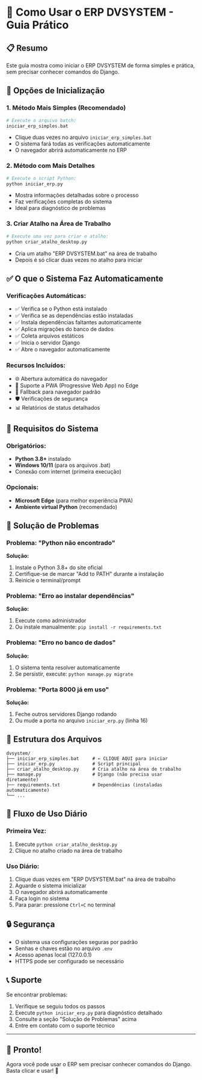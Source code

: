 # 🚀 Como Usar o ERP DVSYSTEM - Guia Prático

## 📋 Resumo
Este guia mostra como iniciar o ERP DVSYSTEM de forma simples e prática, sem precisar conhecer comandos do Django.

## 🎯 Opções de Inicialização

### 1. **Método Mais Simples** (Recomendado)
```bash
# Execute o arquivo batch:
iniciar_erp_simples.bat
```
- Clique duas vezes no arquivo `iniciar_erp_simples.bat`
- O sistema fará todas as verificações automaticamente
- O navegador abrirá automaticamente no ERP

### 2. **Método com Mais Detalhes**
```bash
# Execute o script Python:
python iniciar_erp.py
```
- Mostra informações detalhadas sobre o processo
- Faz verificações completas do sistema
- Ideal para diagnóstico de problemas

### 3. **Criar Atalho na Área de Trabalho**
```bash
# Execute uma vez para criar o atalho:
python criar_atalho_desktop.py
```
- Cria um atalho "ERP DVSYSTEM.bat" na área de trabalho
- Depois é só clicar duas vezes no atalho para iniciar

## ✅ O que o Sistema Faz Automaticamente

### Verificações Automáticas:
- ✅ Verifica se o Python está instalado
- ✅ Verifica se as dependências estão instaladas
- ✅ Instala dependências faltantes automaticamente
- ✅ Aplica migrações do banco de dados
- ✅ Coleta arquivos estáticos
- ✅ Inicia o servidor Django
- ✅ Abre o navegador automaticamente

### Recursos Incluídos:
- 🌐 Abertura automática do navegador
- 📱 Suporte a PWA (Progressive Web App) no Edge
- 🔄 Fallback para navegador padrão
- 🛡️ Verificações de segurança
- 📊 Relatórios de status detalhados

## 🔧 Requisitos do Sistema

### Obrigatórios:
- **Python 3.8+** instalado
- **Windows 10/11** (para os arquivos .bat)
- Conexão com internet (primeira execução)

### Opcionais:
- **Microsoft Edge** (para melhor experiência PWA)
- **Ambiente virtual Python** (recomendado)

## 🚨 Solução de Problemas

### Problema: "Python não encontrado"
**Solução:**
1. Instale o Python 3.8+ do site oficial
2. Certifique-se de marcar "Add to PATH" durante a instalação
3. Reinicie o terminal/prompt

### Problema: "Erro ao instalar dependências"
**Solução:**
1. Execute como administrador
2. Ou instale manualmente: `pip install -r requirements.txt`

### Problema: "Erro no banco de dados"
**Solução:**
1. O sistema tenta resolver automaticamente
2. Se persistir, execute: `python manage.py migrate`

### Problema: "Porta 8000 já em uso"
**Solução:**
1. Feche outros servidores Django rodando
2. Ou mude a porta no arquivo `iniciar_erp.py` (linha 16)

## 📁 Estrutura dos Arquivos

```
dvsystem/
├── iniciar_erp_simples.bat     # ← CLIQUE AQUI para iniciar
├── iniciar_erp.py              # Script principal
├── criar_atalho_desktop.py     # Cria atalho na área de trabalho
├── manage.py                   # Django (não precisa usar diretamente)
├── requirements.txt            # Dependências (instaladas automaticamente)
└── ...
```

## 🎯 Fluxo de Uso Diário

### Primeira Vez:
1. Execute `python criar_atalho_desktop.py`
2. Clique no atalho criado na área de trabalho

### Uso Diário:
1. Clique duas vezes em "ERP DVSYSTEM.bat" na área de trabalho
2. Aguarde o sistema inicializar
3. O navegador abrirá automaticamente
4. Faça login no sistema
5. Para parar: pressione `Ctrl+C` no terminal

## 🔒 Segurança

- O sistema usa configurações seguras por padrão
- Senhas e chaves estão no arquivo `.env`
- Acesso apenas local (127.0.0.1)
- HTTPS pode ser configurado se necessário

## 📞 Suporte

Se encontrar problemas:
1. Verifique se seguiu todos os passos
2. Execute `python iniciar_erp.py` para diagnóstico detalhado
3. Consulte a seção "Solução de Problemas" acima
4. Entre em contato com o suporte técnico

---

## 🎉 Pronto!

Agora você pode usar o ERP sem precisar conhecer comandos do Django. Basta clicar e usar! 🚀
